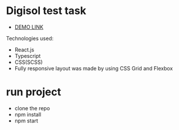 # Digisol test task
- [DEMO LINK](https://artem-kodesnikov.github.io/digisol_test-task/)

Technologies used:
- React.js 
- Typescript 
- CSS(SCSS)
- Fully responsive layout was made by using CSS Grid and Flexbox
# run project
- clone the repo
- npm install
- npm start

